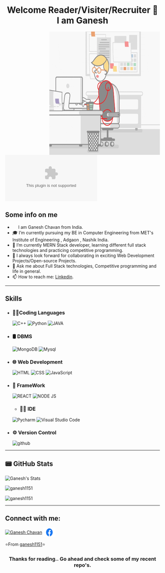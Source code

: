 <!--### Hi there 👋 -->

<!--
**ganesh1151/ganesh1151** is a ✨ _special_ ✨ repository because its `README.md` (this file) appears on your GitHub profile.

Here are some ideas to get you started:

- 🔭 I’m currently working on ...
- 🌱 I’m currently learning ...
- 👯 I’m looking to collaborate on ...
- 🤔 I’m looking for help with ...
- 💬 Ask me about ...
- 📫 How to reach me: ...
- 😄 Pronouns: ...
- ⚡ Fun fact: ...
-->

<h1 align="center"> Welcome Reader/Visiter/Recruiter 👋 I am Ganesh</h1>
<!--   <img align="right" alt="GIF" src="https://github.com/ganesh1151/ganesh1151/blob/main/coding.gif" width="360"/> -->
  <img align="right" alt="GIF" src="https://github.com/ganesh1151/ganesh1151/blob/main/coding.gif" width="360" height="400"/>
<!-- <p align="left"> <img src="https://komarev.com/ghpvc/?username=DeepF02&label=Profile%20views&color=0e75b6&style=flat" alt="my profile views" /></p> -->

[![Twitter](https://img.shields.io/twitter/url/https/twitter.com)](https://mobile.twitter.com/ganesh11511)


## Some info on me<br>
- <img src ="https://s3.amazonaws.com/pix.iemoji.com/images/emoji/apple/ios-12/256/boy-light-skin-tone.png" height= 15px width = 15px> I am Ganesh Chavan from India.
- 🎓 I’m currently pursuing my BE in Computer Engineering from MET's Institute of Engineering , Adgaon , Nashik India.
- 🌱 I’m currently MERN Stack developer, learning different full stack technologies and practicing competitive programming.
- 👯 I always look forward for collaborating in exciting Web Development Projects/Open-source Projects.
- 💬 Ask me about Full Stack technologies, Competitive programming and life in general.
- 📫 How to reach me: [Linkedin](https://www.linkedin.com/in/ganesh-chavan1151/).




***************
## Skills
- ### 👩‍💻Coding Languages
  ![C++](https://img.shields.io/badge/C%2B%2B-00599C?style=for-the-badge&logo=c%2B%2B&logoColor=white)
  ![Python](https://img.shields.io/badge/Python-FFD43B?style=for-the-badge&logo=python&logoColor=darkgreen)
  ![JAVA](https://img.shields.io/badge/Java-ED8B00?style=for-the-badge&logo=java&logoColor=white)
  
- ### 🛢 DBMS
  ![MongoDB](https://img.shields.io/badge/MongoDB-4EA94B?style=for-the-badge&logo=mongodb&logoColor=white)
  ![Mysql](https://img.shields.io/badge/MySQL-00000F?style=for-the-badge&logo=mysql&logoColor=white)

- ### 🌐 Web Development
  ![HTML](https://img.shields.io/badge/HTML-E34F26?style=for-the-badge&logo=html5&logoColor=white)
  ![CSS](https://img.shields.io/badge/css-1572B6?style=for-the-badge&logo=CSS3&logoColor=white)
  ![JavaScript](https://img.shields.io/badge/JavaScript-339933?style=for-the-badge&logo=JavaScript&logoColor=white)


- ### 🚀 FrameWork
  ![REACT](https://img.shields.io/badge/React-20232A?style=for-the-badge&logo=react&logoColor=61DAFB)
  ![NODE JS](https://img.shields.io/badge/Node.js-339933?style=for-the-badge&logo=nodedotjs&logoColor=white)

  
  - ### 👩‍💻 IDE
  ![Pycharm](https://img.shields.io/badge/PyCharm-000000.svg?&style=for-the-badge&logo=PyCharm&logoColor=white)
  ![Visual Studio Code](https://img.shields.io/badge/Visual_Studio_Code-0078D4?style=for-the-badge&logo=visual%20studio%20code&logoColor=white)

- ### ⚙️ Version Control
  ![github](https://img.shields.io/badge/GitHub-100000?style=for-the-badge&logo=github&logoColor=white)
  
  
<!-- ### 🎗 More
  ![Devpost](https://img.shields.io/badge/DevPost-100000?style=for-the-badge&logo=Devpost&logoColor=white)
-->
  



***************
## 📟 GitHub Stats
<p align="left">
  <img src="https://github-readme-stats.vercel.app/api?username=ganesh1151&count_private=true&hide=stars&show_icons=true&theme=cobalt&include_all_commits=true" alt="Ganesh's Stats" /> 
  <p align="left"><img align="center" src="https://github-readme-streak-stats.herokuapp.com/?user=ganesh1151&theme=cobalt" alt="ganesh1151" /></p>
<!-- </p> -->
 <p align="left"><img align="center" src="https://github-readme-stats.vercel.app/api/top-langs/?username=ganesh1151&layout=compact&show_icons=true&theme=cobalt" alt="ganesh1151" /></p>
</p>

***************
## Connect with me:
<p align="left">
  <a href="https://www.linkedin.com/in/ganesh-chavan1151/" target="_blank"><img align="center" src="https://raw.githubusercontent.com/rahuldkjain/github-profile-readme-generator/master/src/images/icons/Social/linked-in-alt.svg" alt="Ganesh Chavan" height="30" width="40" /></a>
  <a href="https://www.facebook.com/profile.php?id=100016071792182" target="_blank"><img align="center" src="https://github.com/ganesh1151/ganesh1151/blob/main/Facebook-logo.png" alt="Ganesh Chavan" height="30" width="40" /></a>
 <!--<a href=https://www.instagram.com/ganesh_1151/" target="_blank"><img align="center" src="https://https://github.com/ganesh1151/ganesh1151/blob/main/instagram.png" alt="Ganesh Chavan" height="30" width="40" /></a>
-->
</p>


⭐️From [ganesh1151](https://github.com/ganesh1151)⭐️

<h3 align="center"> Thanks for reading.. Go ahead and check some of my recent repo's.</h3>
